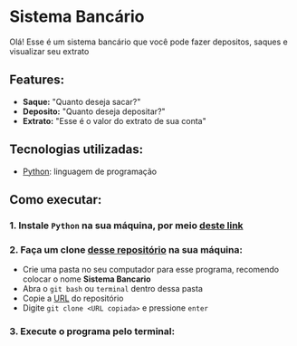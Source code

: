 # Sistema Bancário

Olá! Esse é um sistema bancário que você pode fazer depositos, saques e visualizar seu extrato

## Features:
* **Saque:** "Quanto deseja sacar?"<br>
* **Deposito:** "Quanto deseja depositar?"<br>
* **Extrato:** "Esse é o valor do extrato de sua conta"<br>

## Tecnologias utilizadas:

* [Python](https://www.python.org/): linguagem de programação

## Como executar:

### **1. Instale `Python` na sua máquina, por meio [deste link](https://www.python.org/)**

### **2. Faça um clone [desse repositório]() na sua máquina:**

* Crie uma pasta no seu computador para esse programa, recomendo colocar o nome **Sistema Bancario**
* Abra o `git bash` ou `terminal` dentro dessa pasta
* Copie a [URL]() do repositório
* Digite `git clone <URL copiada>` e pressione `enter`

### **3. Execute o programa pelo terminal:**

